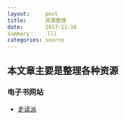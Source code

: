 ```yaml
---
layout:     post
title:      资源整理
date:       2017-11-16
summary：	lll
categories: source
---
```




## 本文章主要是整理各种资源

### 电子书网站

* [走读派][1]


[1]:http://www.zoudupai.com/